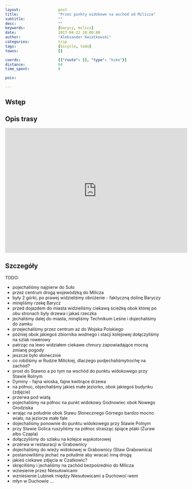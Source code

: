 ```yaml
---
layout:                 post
title:                  "Przez punkty widokowe na wschód od Milicza"
subtitle:               ""
desc:                   ""
keywords:               [barycz, milicz]
date:                   2017-04-22 20:00:00
author:                 "Aleksander Kwiatkowski"
categories:             trip
tags:                   [bicycle, todo]
towns:                  []

coords:                 [{"route": [], "type": "hike"}]
distance:               64
time_spent:             8

pois:

---
```


Wstęp
-----

Opis trasy
----------

<iframe height='405' width='590' frameborder='0' allowtransparency='true' scrolling='no' src='https://www.strava.com/activities/953297598/embed/8f28fd04ac1a08898de92e8bb9828231e351e826'></iframe>

Szczegóły
---------

TODO:

* pojechaliśmy najpierw do Suło
* przez centrum drogą wojewódzką do Milicza
* były 2 górki, po prawej widzieliśmy obniżenie - faktyczną dolinę Baryczy
* minęliśmy rzekę Barycz
* przed dojazdem do miasta widzieliśmy ciekawą ścieżkę obok której po obu stronach
  były drzewa i jakaś rzeczka
* jechaliśmy dalej do miasta, minęliśmy Technikum Leśne i dojechaliśmy do
  zamku
* przejechaliśmy przez centrum aż do Wojska Polskiego
* później obok jakiegoś zbiornika wodnego i stacji kolejowej dołączyliśmy na szlak rowerowy
* patrząc na lewo widziałem ciekawe chmury zapowiadające mocną zmianę pogody
* jeszcze było słonecznie
* co robiliśmy w Rudzie Milickiej, dlaczego podjechaliśmytrochę na zachód?
* prost do Stawno a po tym na wschód do punktu widokowego przy Stawie Rolnym
* Dyminy - fajna wioska, fajne kwitnące drzewa
* na północ, objechaliśmy jakieś małe jeziorko, obok jakiegoś budynku (zdjęcie)
* przerwa pod wiatą
* pojechaliśmy na północ na punkt widokowy Godnowiec obok Nowego Grodziska
* wrając na południe obok Stawu Słonecznego Górnego bardzo mocno wiało, na jeziorze małe fale
* dojechaliśmy ponownie do punktu widokowego przy Stawie Polnym
* przy Stawie Golica ruszyliśmy na północ strasząc śpiące ptaki (Żuraw albo Czapla)
* dołączyliśmy do szlaku na kolejce wąskotorowej
* przerwa w restauracji w Grabownicy
* dojechaliśmy do wieży widokowej w Grabownicy (Staw Grabownica)
* postanowiliśmy jechać na południe aby wracać inną drogą
* jakieś ciekawe zdjęcia w Czatkowic?
* skręciliśmy i jechaliśmy na zachód bezpośrednio do Milicza
* wziesienie przez Niesułowicami
* wzniesienie Lubinek między Niesułowicami a Duchowo/-wem
* młyn w Duchowie
...  
